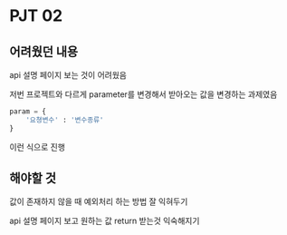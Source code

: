 # PJT 02

## 어려웠던 내용

api 설명 페이지 보는 것이 어려웠음

저번 프로젝트와 다르게 parameter를 변경해서 받아오는 값을 변경하는 과제였음

```python 
param = {
    '요쳥변수' : '변수종류'
}
```
이런 식으로 진행

## 해야할 것
값이 존재하지 않을 때 예외처리 하는 방법 잘 익혀두기

api 설명 페이지 보고 원하는 값 return 받는것 익숙해지기